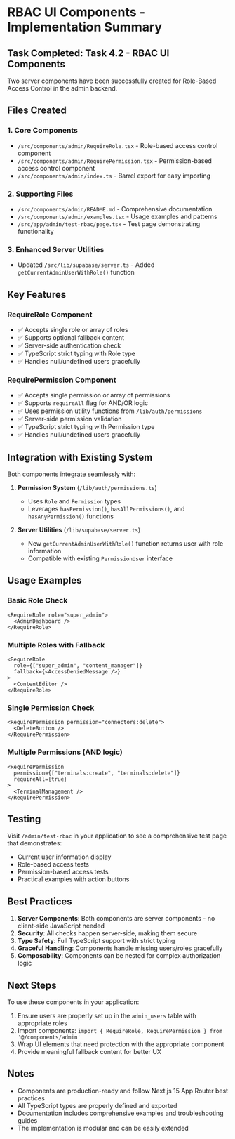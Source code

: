 # RBAC UI Components - Implementation Summary

## Task Completed: Task 4.2 - RBAC UI Components

Two server components have been successfully created for Role-Based Access Control in the admin backend.

## Files Created

### 1. Core Components
- `/src/components/admin/RequireRole.tsx` - Role-based access control component
- `/src/components/admin/RequirePermission.tsx` - Permission-based access control component
- `/src/components/admin/index.ts` - Barrel export for easy importing

### 2. Supporting Files
- `/src/components/admin/README.md` - Comprehensive documentation
- `/src/components/admin/examples.tsx` - Usage examples and patterns
- `/src/app/admin/test-rbac/page.tsx` - Test page demonstrating functionality

### 3. Enhanced Server Utilities
- Updated `/src/lib/supabase/server.ts` - Added `getCurrentAdminUserWithRole()` function

## Key Features

### RequireRole Component
- ✅ Accepts single role or array of roles
- ✅ Supports optional fallback content
- ✅ Server-side authentication check
- ✅ TypeScript strict typing with Role type
- ✅ Handles null/undefined users gracefully

### RequirePermission Component
- ✅ Accepts single permission or array of permissions
- ✅ Supports `requireAll` flag for AND/OR logic
- ✅ Uses permission utility functions from `/lib/auth/permissions`
- ✅ Server-side permission validation
- ✅ TypeScript strict typing with Permission type
- ✅ Handles null/undefined users gracefully

## Integration with Existing System

Both components integrate seamlessly with:
1. **Permission System** (`/lib/auth/permissions.ts`)
   - Uses `Role` and `Permission` types
   - Leverages `hasPermission()`, `hasAllPermissions()`, and `hasAnyPermission()` functions

2. **Server Utilities** (`/lib/supabase/server.ts`)
   - New `getCurrentAdminUserWithRole()` function returns user with role information
   - Compatible with existing `PermissionUser` interface

## Usage Examples

### Basic Role Check
```tsx
<RequireRole role="super_admin">
  <AdminDashboard />
</RequireRole>
```

### Multiple Roles with Fallback
```tsx
<RequireRole
  role={["super_admin", "content_manager"]}
  fallback={<AccessDeniedMessage />}
>
  <ContentEditor />
</RequireRole>
```

### Single Permission Check
```tsx
<RequirePermission permission="connectors:delete">
  <DeleteButton />
</RequirePermission>
```

### Multiple Permissions (AND logic)
```tsx
<RequirePermission
  permission={["terminals:create", "terminals:delete"]}
  requireAll={true}
>
  <TerminalManagement />
</RequirePermission>
```

## Testing

Visit `/admin/test-rbac` in your application to see a comprehensive test page that demonstrates:
- Current user information display
- Role-based access tests
- Permission-based access tests
- Practical examples with action buttons

## Best Practices

1. **Server Components**: Both components are server components - no client-side JavaScript needed
2. **Security**: All checks happen server-side, making them secure
3. **Type Safety**: Full TypeScript support with strict typing
4. **Graceful Handling**: Components handle missing users/roles gracefully
5. **Composability**: Components can be nested for complex authorization logic

## Next Steps

To use these components in your application:

1. Ensure users are properly set up in the `admin_users` table with appropriate roles
2. Import components: `import { RequireRole, RequirePermission } from '@/components/admin'`
3. Wrap UI elements that need protection with the appropriate component
4. Provide meaningful fallback content for better UX

## Notes

- Components are production-ready and follow Next.js 15 App Router best practices
- All TypeScript types are properly defined and exported
- Documentation includes comprehensive examples and troubleshooting guides
- The implementation is modular and can be easily extended